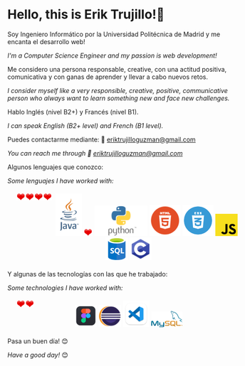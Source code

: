 <h1>Hello, this is Erik Trujillo!👋</h1>

Soy Ingeniero Informático por la Universidad Politécnica de Madrid y me encanta el desarrollo web!

*I'm a Computer Science Engineer and my passion is web development!*

Me considero una persona responsable, creative, con una actitud positiva, comunicativa y con ganas de aprender y llevar a cabo nuevos retos.

*I consider myself like a very responsible, creative, positive, communicative person who always want to learn something new and face new challenges.*

Hablo Inglés (nivel B2+) y Francés (nivel B1).

*I can speak English (B2+ level) and French (B1 level).*

Puedes contactarme mediante: <a src="mailto:eriktrujilloguzman@gmail.com" style="cursor:pointer">:envelope_with_arrow: eriktrujilloguzman@gmail.com</a>

*You can reach me through <a src="mailto:eriktrujilloguzman@gmail.com" style="cursor:pointer">:envelope_with_arrow: eriktrujilloguzman@gmail.com</a>*

Algunos lenguajes que conozco:

*Some lenguajes I have worked with:*

<p align="center" width="100%" style="width:100%; margin:20px">
    <img src="images/java_logo.jpg" width="60" title="Java" alt="Java">
    <img src="images/heart_icon.png" width="20" title="Love this language!" alt="Love this language!">
    <img src="images/python_logo.png" width="120" alt="Python">
    <img src="images/heart_icon.png" width="20" title="Love this language!" alt="Love this language!" style='float:left'>
    <img src="images/html_logo.png" width="70" alt="HTML">
    <img src="images/heart_icon.png" width="20" title="Love this language!" alt="Love this language!" style='float:left'>
    <img src="images/css_logo.png" width="70" alt="CSS">
    <img src="images/heart_icon.png" width="20" title="Love this language!" alt="Love this language!" style='float:left'>
    <img src="images/js_logo.png" width="50" alt="JavaScript">
    <img src="images/heart_icon.png" width="20" title="Love this language!" alt="Love this language!" style='float:left'>
    <img src="images/sql_logo.png" width="50" alt="SQL">
    <img src="images/c_logo.png" width="50" alt="C">
</p>

Y algunas de las tecnologías con las que he trabajado:

*Some technologies I have worked with:*

<p align="center" style='margin: 20px'>
  <img src="images/figma_logo.png" width="50" alt="Figma">
  <img src="images/heart_icon.png" width="20" title="Corazón" alt="Icono corazón" style='float:left'>
  <img src="images/eclipse_logo.png" width="50" alt="Eclipse">
  <img src="images/vs_code_logo.png" width="60" alt="Visual Studio Code">
  <img src="images/heart_icon.png" width="20" title="Corazón" alt="Icono corazón" style='float:left'>
  <img src="images/MySQL_logo.png" width="70" alt="MySQL">
</p>

Pasa un buen día! :blush:

*Have a good day!* :blush:
